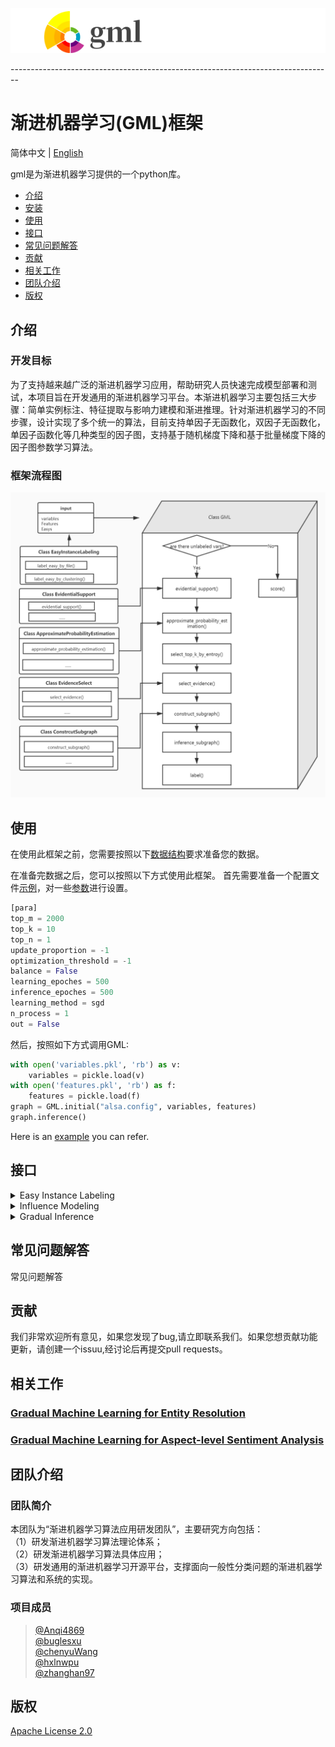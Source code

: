 <p><img src="./docs/gml_logo.jpg" alt="gml logo" title="GML &amp; tracks" /></p>     
--------------------------------------------------------------------------------

# 渐进机器学习(GML)框架
简体中文 | [English](./README.md)                

gml是为渐进机器学习提供的一个python库。
  - [介绍](#介绍)
  - [安装](#安装)
  - [使用](#使用)
  - [接口](#接口)
  - [常见问题解答](#常见问题解答)
  - [贡献](#贡献)
  - [相关工作](#相关工作)
  - [团队介绍](#团队介绍)
  - [版权](#版权)
 

## 介绍
   ### 开发目标
   为了支持越来越广泛的渐进机器学习应用，帮助研究人员快速完成模型部署和测试，本项目旨在开发通用的渐进机器学习平台。本渐进机器学习主要包括三大步骤：简单实例标注、特征提取与影响力建模和渐进推理。针对渐进机器学习的不同步骤，设计实现了多个统一的算法，目前支持单因子无函数化，双因子无函数化，单因子函数化等几种类型的因子图，支持基于随机梯度下降和基于批量梯度下降的因子图参数学习算法。

   ### 框架流程图
   <p><img src="./docs/flowchat.jpg" alt="gml flowchat" title="flowchat &amp; tracks" /></p>    

## 使用
 在使用此框架之前，您需要按照以下[数据结构](./docs/data_structures-zh_CN.md)要求准备您的数据。    
 
在准备完数据之后，您可以按照以下方式使用此框架。
首先需要准备一个配置文件[示例](./examples/example.config)，对一些[参数](./docs/parameter_description-zh-CN.md)进行设置。
``` python 
[para]
top_m = 2000
top_k = 10
top_n = 1
update_proportion = -1
optimization_threshold = -1
balance = False
learning_epoches = 500
inference_epoches = 500
learning_method = sgd
n_process = 1
out = False
```    
然后，按照如下方式调用GML:
  ```python            
  with open('variables.pkl', 'rb') as v:
      variables = pickle.load(v)
  with open('features.pkl', 'rb') as f:
      features = pickle.load(f)
  graph = GML.initial("alsa.config", variables, features)
  graph.inference()
```               
Here is an [example](examples/example.py) you can refer.

## 接口

<details>
    <summary>Easy Instance Labeling</summary>
  
* [EasyInstanceLabeling](./docs/easy_instance_labeling-zh_CN.md "根据简单的用户指定规则或现有的无监督学习技术来执行简单的实例标记")
    * [label_easy_by_file](./docs/easy_instance_labeling-zh_CN.md "根据提供的easy列表标出variables中的Easy")

</details>

<details>
  <summary>Influence Modeling</summary>

* [class EvidentialSupport](./docs/evidential_support-zh_CN.md "证据支持计算的方法集合")
    * [get_unlabeled_var_feature_evi](./docs/evidential_support-zh_CN.md "计算每个隐变量的每个unary feature相关联的证据变量里面0和1的比例，以及binary feature另一端的变量id")
    * [separate_feature_value](./docs/evidential_support-zh_CN.md "选出每个feature的easy feature value用于线性回归")
    * [influence_modeling](./docs/evidential_support-zh_CN.md "对已更新feature进行线性回归,把回归得到的所有结果存回feature, 键为'regression' ")
    * [init_tau_and_alpha](./docs/evidential_support-zh_CN.md "对给定的feature计算tau和alpha 参数")
    * [get_dict_rel_acc](./docs/evidential_support-zh_CN.md "计算不同类型关系的准确性")
    * [construct_mass_function_for_propensity](./docs/evidential_support-zh_CN.md "构建mass function，用于非参数化因子中的Evidential Support计算")
    * [labeling_propensity_with_ds](./docs/evidential_support-zh_CN.md "对于不同类型的evidences用不同的方法进行组合")
    * [evidential_support_by_custom](./docs/evidential_support-zh_CN.md "用户自定义用于计算evidential support的方法 ")
* [class Regression](./docs/evidential_support-zh_CN.md "线性回归相关类，对所有feature进行线性回归，用于Entity Resolution部分的evidential support计算")
    * [perform](./docs/evidential_support-zh_CN.md "执行线性回归方法")
</details>

<details>
  <summary>Gradual Inference</summary>

* [class GML](./docs/gml-zh_CN.md "渐进机器学习主流程")
    * [evidential_support](./docs/gml-zh_CN.md "计算evidential support")
    * [approximate_probability_estimation](./docs/gml-zh_CN.md "计算近似概率")
    * [select_top_m_by_es](./docs/gml-zh_CN.md "根据计算出的Evidential Support(从大到小)选前m个隐变量")
    * [select_top_k_by_entropy](./docs/gml-zh_CN.md "计算熵，选出top_k个熵小的隐变量")
    * [select_evidence](./docs/gml-zh_CN.md "挑选后续建子图需要的边，变量和特征")
    * [construct_subgraph](./docs/gml-zh_CN.md "在选出topk个隐变量之后建立子图")
    * [inference_subgraph](./docs/gml-zh_CN.md "推理子图")
    * [label](./docs/gml-zh_CN.md "比较k个隐变量的熵，选熵最小的一个打上标签，并把此图学习出的参数写回self.features")
    * [inference](./docs/gml-zh_CN.md "主流程")
    * [score](./docs/gml-zh_CN.md "计算推理结果的准确率，精确率，召回率，f1值等")
* [gml_utils](./docs/gml_utils-zh_CN.md "全局函数集合")
    * [load_easy_instance_from_file](./docs/gml_utils-zh_CN.md "从csv文件中加载easy")
    * [separate_variables](./docs/gml_utils-zh_CN.md "将variables分成证据变量和隐变量")
    * [init_evidence_interval](./docs/gml_utils-zh_CN.md "初始化证据区间")
    * [init_evidence](./docs/gml_utils-zh_CN.md "初始化所有feature的evidence_interval属性和evidence_count属性")
    * [update_evidence](./docs/gml_utils-zh_CN.md "因为每个featurew维护了evidence_interval属性，所以每标记一个变量之后，需要更新这个属性")
    * [entropy](./docs/gml_utils-zh_CN.md "给定概率之后计算熵")
    * [open_p](./docs/gml_utils-zh_CN.md "权重计算公式")
    * [combine_evidences_with_ds](./docs/gml_utils-zh_CN.md "汇总不同来源的证据")
* [class ApproximateProbabilityEstimation](./docs/approximate_probability_estimation-zh_CN.md "近似概率计算的方法集合")
    * [init_binary_feature_weight](./docs/approximate_probability_estimation-zh_CN.md "设置binary feature权重的初始值")
    * [labeling_conflict_with_ds](./docs/approximate_probability_estimation-zh_CN.md "基于（D-S）理论衡量证据支持")
    * [get_pos_prob_based_relation](./docs/approximate_probability_estimation-zh_CN.md "计算具有某feature的已标记实例中正实例的比例")
    * [construct_mass_function_for_confict](./docs/approximate_probability_estimation-zh_CN.md "计算与某未标记变量相连的每个特征的证据支持")
    * [approximate_probability_estimation](./docs/approximate_probability_estimation-zh_CN.md "计算选出的topm个隐变量的近似概率，用于选topk")
* [class EvidenceSelect](./docs/evidence_select-zh_CN.md "为隐变量推理挑选证据变量")
    * [select_evidence](./docs/evidence_select-zh_CN.md "为隐变量推理挑选证据变量")
    * [select_evidence_by_custom](./docs/evidence_select-zh_CN.md "为隐变量推理挑选证据变量，由用户自定义挑选方法")
* [construct_subgraph](./docs/construct_subgraph-zh_CN.md "构建因子图")
    * [construct_subgraph](./docs/construct_subgraph-zh_CN.md "一种统一的构建因子图的方法")
    * [construct_subgraph_for_custom](./docs/construct_subgraph-zh_CN.md "构建因子图，由用户自定义构建方法")
</details>

## 常见问题解答
 常见问题解答
## 贡献
   我们非常欢迎所有意见，如果您发现了bug,请立即联系我们。如果您想贡献功能更新，请创建一个issuu,经讨论后再提交pull requests。 
## 相关工作
 ### [Gradual Machine Learning for Entity Resolution](https://github.com/gml-explore/GML_for_ER)  
 ### [Gradual Machine Learning for Aspect-level Sentiment Analysis](https://github.com/gml-explore/GML_for_ALSA) 

## 团队介绍
 ### 团队简介  
   本团队为“渐进机器学习算法应用研发团队”，主要研究方向包括：          
  （1）研发渐进机器学习算法理论体系；                
  （2）研发渐进机器学习算法具体应用；                      
  （3）研发通用的渐进机器学习开源平台，支撑面向一般性分类问题的渐进机器学习算法和系统的实现。                       

 ### 项目成员    
> [@Anqi4869](https://github.com/Anqi4869)                        
> [@buglesxu](https://github.com/buglesxu)                      
> [@chenyuWang](https://github.com/DevelopingWang)                 
> [@hxlnwpu](https://github.com/hxlnwpu)                  
> [@zhanghan97](https://github.com/zhanghan97)                 

## 版权
  [Apache License 2.0](LICENSE)


